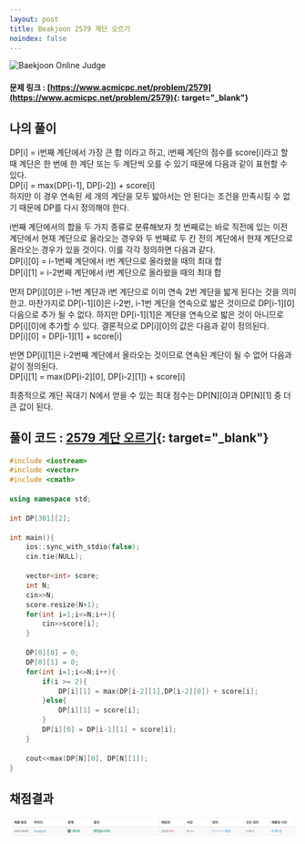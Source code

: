 ```yaml
---
layout: post
title: Beakjoon 2579 계단 오르기
noindex: false
---
```


![Baekjoon Online Judge](https://onlinejudgeimages.s3-ap-northeast-1.amazonaws.com/images/boj-og-1200.png)

#### 문제 링크 : [https://www.acmicpc.net/problem/2579](https://www.acmicpc.net/problem/2579){: target="_blank"}


## 나의 풀이    
DP[i] = i번째 계단에서 가장 큰 합 이라고 하고, i번째 계단의 점수를 score[i]라고 할 때 계단은 한 번에 한 계단 또는 두 계단씩 오를 수 있기 때문에 다음과 같이 표현할 수 있다.                 
DP[i] = max(DP[i-1], DP[i-2]) + score[i]          
하지만 이 경우 연속된 세 개의 계단을 모두 밟아서는 안 된다는 조건을 만족시킬 수 없기 때문에 DP를 다시 정의해야 한다.           
      
i번째 계단에서의 합을 두 가지 종류로 분류해보자 첫 번째로는 바로 직전에 있는 이전 계단에서 현재 계단으로 올라오는 경우와 두 번째로 두 칸 전의 계단에서 현재 계단으로 올라오는 경우가 있을 것이다. 이를 각각 정의하면 다음과 같다.             
DP[i][0] = i-1번째 계단에서 i번 계단으로 올라왔을 때의 최대 합       
DP[i][1] = i-2번째 계단에서 i번 계단으로 올라왔을 때의 최대 합        
       
먼저 DP[i][0]은 i-1번 계단과 i번 계단으로 이미 연속 2번 계단을 밟게 된다는 것을 의미한고. 마찬가지로 DP[i-1][0]은 i-2번, i-1번 계단을 연속으로 밟은 것이므로 DP[i-1][0] 다음으로 추가 될 수 없다. 하지만 DP[i-1][1]은 계단을 연속으로 밟은 것이 아니므로 DP[i][0]에 추가할 수 있다. 결론적으로 DP[i][0]의 값은 다음과 같이 정의된다.         
DP[i][0] = DP[i-1][1] + score[i]            
          
반면 DP[i][1]은 i-2번째 계단에서 올라오는 것이므로 연속된 계단이 될 수 없어 다음과 같이 정의된다.        
DP[i][1] = max(DP[i-2][0], DP[i-2][1]) + score[i]          

최종적으로 계단 꼭대기 N에서 얻을 수 있는 최대 점수는 DP[N][0]과 DP[N][1] 중 더 큰 값이 된다.
## 풀이 코드 : [2579 계단 오르기](https://github.com/sun-pyo/algorithm/blob/main/Beakjoon/2579.cpp){: target="_blank"}

```c++
#include <iostream>
#include <vector>
#include <cmath>

using namespace std;

int DP[301][2];

int main(){
    ios::sync_with_stdio(false);
    cin.tie(NULL);

    vector<int> score;
    int N;
    cin>>N;
    score.resize(N+1);
    for(int i=1;i<=N;i++){
        cin>>score[i];
    }

    DP[0][0] = 0;
    DP[0][1] = 0;
    for(int i=1;i<=N;i++){
        if(i >= 2){
            DP[i][1] = max(DP[i-2][1],DP[i-2][0]) + score[i];
        }else{
            DP[i][1] = score[i];
        }
        DP[i][0] = DP[i-1][1] + score[i];
    }
    
    cout<<max(DP[N][0], DP[N][1]);
}
```


## 채점결과
![49993](\algorithm\img\beakjoon_2579.PNG)